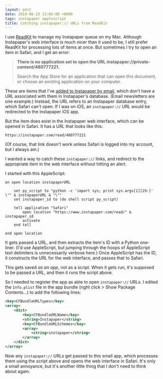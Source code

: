 ```yaml
---
layout: post
date: 2014-06-23 13:04:00 +0000
tags: instapaper applescript
title: Catching instapaper:// URLs from ReadKit
---
```


I use [ReadKit][rk] to manage my Instapaper queue on my Mac.
Although Instapaper's web interface is much nicer than it used to be, I still prefer ReadKit for processing lots of items at once.
But sometimes I try to open an item in Safari, and I get an error:

> **There is no application set to open the URL instapaper://private-content/480777221.**
>
> Search the App Store for an application that can open this document, or choose an existing application on your computer.

These are items that I've [added to Instapaper by email][em], which don't have a URL associated with them in Instapaper's database.
(Email newsletters are one example.)
Instead, the URL refers to an Instapaper database entry, which Safari can't open.
If I was on iOS, an `instapaper://` URL would be redirected to the Instapaper iOS app.

But the item does exist in the Instapaper web interface, which can be opened in Safari.
It has a URL that looks like this:

```
https://instapaper.com/read/480777221
```

(Of course, that link doesn't work unless Safari is logged into my account, but I always am.)

I wanted a way to catch these `instapaper://` links, and redirect to the appropriate item in the web interface without hitting an alert.

<!-- summary -->

I started with this AppleScript:

```applescript
on open location instapaperURL

    set py_script to "python -c 'import sys; print sys.argv[1][29:]' \"" & instapaperURL & "\""
    set instapaper_id to (do shell script py_script)

    tell application "Safari"
        open location "https://www.instapaper.com/read/" & instapaper_id
        activate
    end tell

end open location
```

It gets passed a URL, and then extracts the item's ID with a Python one-liner.
(I'd use AppleScript, but jumping through the hoops of AppleScript text delimiters is unnecessarily verbose here.)
Once AppleScript has the ID, it constructs the URL for the web interface, and passes that to Safari.

This gets saved *as an app*, not as a script.
When it gets run, it's supposed to be passed a URL, and then it runs the script above.

So I needed to register the app as able to open `instapaper://` URLs.
I edited the `Info.plist` file in the app bundle (right click > Show Package Contents…) to add the following lines:

```xml
<key>CFBundleURLTypes</key>
<array>
    <dict>
        <key>CFBundleURLName</key>
        <string>Instapaper</string>
        <key>CFBundleURLSchemes</key>
        <array>
            <string>instapaper</string>
        </array>
    </dict>
</array>
```

Now any `instapaper://` URLs get passed to this small app, which processes them using the script above and opens the web interface in Safari.
It's only a small annoyance, but it's another little thing that I don't need to think about again.

[rk]: http://readkitapp.com
[em]: https://www.instapaper.com/save/email
